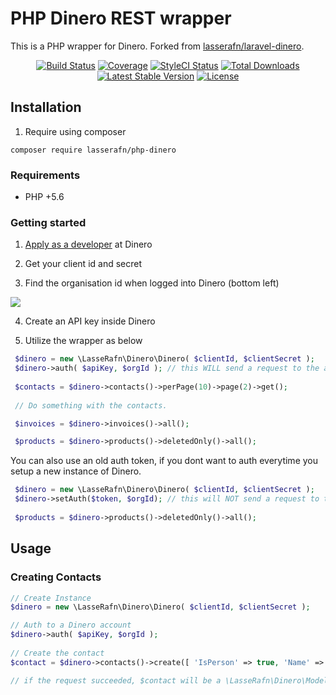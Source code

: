 # PHP Dinero REST wrapper

This is a PHP wrapper for Dinero. Forked from [lasserafn/laravel-dinero](https://github.com/LasseRafn/laravel-dinero).
 
<p align="center"> 
<a href="https://travis-ci.org/LasseRafn/php-dinero"><img src="https://img.shields.io/travis/LasseRafn/php-dinero.svg?style=flat-square" alt="Build Status"></a>
<a href="https://coveralls.io/github/LasseRafn/php-dinero"><img src="https://img.shields.io/coveralls/LasseRafn/php-dinero.svg?style=flat-square" alt="Coverage"></a>
<a href="https://styleci.io/repos/99788725"><img src="https://styleci.io/repos/99788725/shield?branch=master" alt="StyleCI Status"></a>
<a href="https://packagist.org/packages/LasseRafn/php-dinero"><img src="https://img.shields.io/packagist/dt/LasseRafn/php-dinero.svg?style=flat-square" alt="Total Downloads"></a>
<a href="https://packagist.org/packages/LasseRafn/php-dinero"><img src="https://img.shields.io/packagist/v/LasseRafn/php-dinero.svg?style=flat-square" alt="Latest Stable Version"></a>
<a href="https://packagist.org/packages/LasseRafn/php-dinero"><img src="https://img.shields.io/packagist/l/LasseRafn/php-dinero.svg?style=flat-square" alt="License"></a>
</p>

## Installation

1. Require using composer

```
composer require lasserafn/php-dinero
```

### Requirements

* PHP +5.6

### Getting started

1. [Apply as a developer](https://api.dinero.dk/apply) at Dinero

2. Get your client id and secret

3. Find the organisation id when logged into Dinero (bottom left)

![](https://www.dropbox.com/s/ovwgzkmuu325lco/Screenshot%202017-08-28%2012.53.19.png?raw=1&dl=0)

4. Create an API key inside Dinero

5. Utilize the wrapper as below

``` php
 $dinero = new \LasseRafn\Dinero\Dinero( $clientId, $clientSecret );
 $dinero->auth( $apiKey, $orgId ); // this WILL send a request to the auth API.
 
 $contacts = $dinero->contacts()->perPage(10)->page(2)->get();
 
 // Do something with the contacts.
```

``` php
 $invoices = $dinero->invoices()->all();
```

``` php
 $products = $dinero->products()->deletedOnly()->all();
```

You can also use an old auth token, if you dont want to auth everytime you setup a new instance of Dinero.

``` php
 $dinero = new \LasseRafn\Dinero\Dinero( $clientId, $clientSecret );
 $dinero->setAuth($token, $orgId); // this will NOT send a request to the auth API.
 
 $products = $dinero->products()->deletedOnly()->all();
```

## Usage

### Creating Contacts

``` php
// Create Instance
$dinero = new \LasseRafn\Dinero\Dinero( $clientId, $clientSecret );

// Auth to a Dinero account
$dinero->auth( $apiKey, $orgId );
 
// Create the contact
$contact = $dinero->contacts()->create([ 'IsPerson' => true, 'Name' => 'Test', 'CountryKey' => 'DK' ]);

// if the request succeeded, $contact will be a \LasseRafn\Dinero\Models\Contact object.
```
